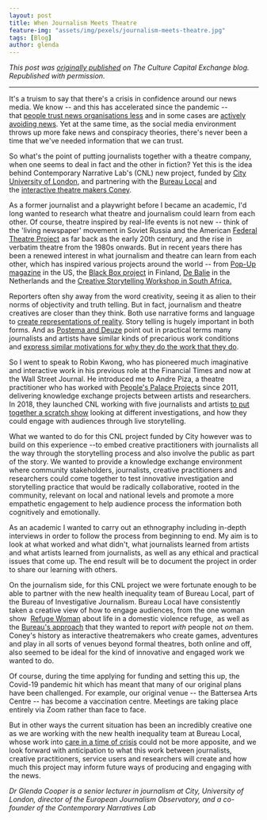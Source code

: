 ```yaml
---
layout: post
title: When Journalism Meets Theatre
feature-img: "assets/img/pexels/journalism-meets-theatre.jpg"  
tags: [Blog]
author: glenda
---
```


_This post was [originally published](https://www.theculturecapitalexchange.co.uk/2021/04/29/when-journalism-meets-theatre/) on The Culture Capital Exchange blog. Republished with permission._

<hr>

It's a truism to say that there's a crisis in confidence around our news media. We know -- and this has accelerated since the pandemic -- that [people trust news organisations less](https://www.reuters.com/article/uk-health-coronavirus-britain-media-idUSKBN27C108) and in some cases are [actively avoiding news](https://reutersinstitute.politics.ox.ac.uk/news-avoidance-uk-remains-high-lockdown-restrictions-are-eased). Yet at the same time, as the social media environment throws up more fake news and conspiracy theories, there's never been a time that we've needed information that we can trust.

So what's the point of putting journalists together with a theatre company, when one seems to deal in fact and the other in fiction? Yet this is the idea behind Contemporary Narrative Lab's (CNL) new project, funded by [City University of London](https://www.city.ac.uk/), and partnering with the [Bureau Local](https://www.thebureauinvestigates.com/local) and the [interactive theatre makers Coney](https://coneyhq.org/).

As a former journalist and a playwright before I became an academic, I'd long wanted to research what theatre and journalism could learn from each other. Of course, theatre inspired by real-life events is not new -- think of the 'living newspaper' movement in Soviet Russia and the American [Federal Theatre Project](https://en.wikipedia.org/wiki/Federal_Theatre_Project#Living_Newspaper) as far back as the early 20th century, and the rise in verbatim theatre from the 1980s onwards. But in recent years there has been a renewed interest in what journalism and theatre can learn from each other, which has inspired various projects around the world -- from [Pop-Up magazine](https://www.popupmagazine.com/) in the US, the [Black Box project](https://kansallisteatteri.fi/esitys/musta-laatikko/) in Finland, [De Balie](https://debalie.nl/live-journalism/) in the Netherlands and the [Creative Storytelling Workshop in South Africa.](https://osisa.org/creative-storytelling-workshop/)  

Reporters often shy away from the word creativity, seeing it as alien to their norms of objectivity and truth telling. But in fact, journalism and theatre creatives are closer than they think. Both use narrative forms and language to [create representations of reality](https://curve.carleton.ca/system/files/etd/2b9fa75d-1be2-47d6-a197-bcc1d769e049/etd_pdf/f07019d06c7c45aa69408659ec7ea7ee/bernbaum-whattheysaidverbatimtheatresrelationshipto.pdf). Story telling is hugely important in both forms. And as [Postema and Deuze](https://www.tandfonline.com/doi/pdf/10.1080/1461670X.2020.1745666) point out in practical terms many journalists and artists have similar kinds of precarious work conditions and [express similar motivations for why they do the work that they do](https://www.routledge.com/Creative-Labour-Media-Work-in-Three-Cultural-Industries/Hesmondhalgh-Baker/p/book/9780415677738).  

So I went to speak to Robin Kwong, who has pioneered much imaginative and interactive work in his previous role at the Financial Times and now at the Wall Street Journal. He introduced me to Andre Piza, a theatre practitioner who has worked with [People's Palace Projects](https://peoplespalaceprojects.org.uk/en/) since 2011, delivering knowledge exchange projects between artists and researchers. In 2018, they launched CNL working with five journalists and artists [to put together a scratch show](https://contemporarynarratives.org/works/) looking at different investigations, and how they could engage with audiences through live storytelling.

What we wanted to do for this CNL project funded by City however was to build on this experience --to embed creative practitioners with journalists all the way through the storytelling process and also involve the public as part of the story. We wanted to provide a knowledge exchange environment where community stakeholders, journalists, creative practitioners and researchers could come together to test innovative investigation and storytelling practice that would be radically collaborative, rooted in the community, relevant on local and national levels and promote a more empathetic engagement to help audience process the information both cognitively and emotionally. 

As an academic I wanted to carry out an ethnography including in-depth interviews in order to follow the process from beginning to end. My aim is to look at what worked and what didn't, what journalists learned from artists and what artists learned from journalists, as well as any ethical and practical issues that come up. The end result will be to document the project in order to share our learning with others. 

On the journalism side, for this CNL project we were fortunate enough to be able to partner with the new health inequality team of Bureau Local, part of the Bureau of Investigative Journalism. Bureau Local have consistently taken a creative view of how to engage audiences, from the one woman show  [Refuge Woman](https://www.thebureauinvestigates.com/blog/2018-06-14/were-putting-investigative-journalism-on-stage-across-the-uk) about life in a domestic violence refuge,  as well as the [Bureau's approach](https://www.thebureauinvestigates.com/blog/2020-01-10/taking-a-story-full-circle) that they wanted to report *with* people not *on* them. Coney's history as interactive theatremakers who create games, adventures and play in all sorts of venues beyond formal theatres, both online and off, also seemed to be ideal for the kind of innovative and engaged work we wanted to do.  

Of course, during the time applying for funding and setting this up, the Covid-19 pandemic hit which has meant that many of our original plans have been challenged. For example, our original venue -- the Battersea Arts Centre -- has become a vaccination centre. Meetings are taking place entirely via Zoom rather than face to face. 

But in other ways the current situation has been an incredibly creative one as we are working with the new health inequality team at Bureau Local, whose work into [care in a time of crisis](https://twitter.com/bureaulocal/status/1382989450494545922?s=20) could not be more apposite, and we look forward with anticipation to what this work between journalists, creative practitioners, service users and researchers will create and how much this project may inform future ways of producing and engaging with the news.  

_Dr Glenda Cooper is a senior lecturer in journalism at City, University of London, director of the European Journalism Observatory, and a co-founder of the Contemporary Narratives Lab_